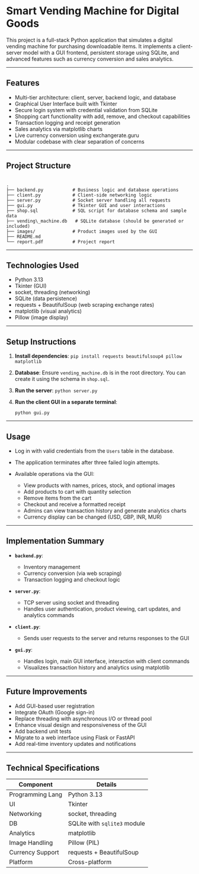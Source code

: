 # Smart Vending Machine for Digital Goods

This project is a full-stack Python application that simulates a digital vending machine for purchasing downloadable items. It implements a client-server model with a GUI frontend, persistent storage using SQLite, and advanced features such as currency conversion and sales analytics.

---

## Features

- Multi-tier architecture: client, server, backend logic, and database
- Graphical User Interface built with Tkinter
- Secure login system with credential validation from SQLite
- Shopping cart functionality with add, remove, and checkout capabilities
- Transaction logging and receipt generation
- Sales analytics via matplotlib charts
- Live currency conversion using exchangerate.guru
- Modular codebase with clear separation of concerns

---

## Project Structure

```

.
├── backend.py           # Business logic and database operations
├── client.py            # Client-side networking logic
├── server.py            # Socket server handling all requests
├── gui.py               # Tkinter GUI and user interactions
├── shop.sql             # SQL script for database schema and sample data
├── vending\_machine.db   # SQLite database (should be generated or included)
├── images/              # Product images used by the GUI
├── README.md
└── report.pdf           # Project report

````

---

## Technologies Used

- Python 3.13
- Tkinter (GUI)
- socket, threading (networking)
- SQLite (data persistence)
- requests + BeautifulSoup (web scraping exchange rates)
- matplotlib (visual analytics)
- Pillow (image display)

---

## Setup Instructions

1. **Install dependencies**:
   `pip install requests beautifulsoup4 pillow matplotlib`

2. **Database**:
   Ensure `vending_machine.db` is in the root directory. You can create it using the schema in `shop.sql`.

3. **Run the server**:
   `python server.py`

4. **Run the client GUI in a separate terminal**:

   `python gui.py`

---

## Usage

* Log in with valid credentials from the `Users` table in the database.
* The application terminates after three failed login attempts.
* Available operations via the GUI:

  * View products with names, prices, stock, and optional images
  * Add products to cart with quantity selection
  * Remove items from the cart
  * Checkout and receive a formatted receipt
  * Admins can view transaction history and generate analytics charts
  * Currency display can be changed (USD, GBP, INR, MUR)

---

## Implementation Summary

* **`backend.py`**:

  * Inventory management
  * Currency conversion (via web scraping)
  * Transaction logging and checkout logic

* **`server.py`**:

  * TCP server using socket and threading
  * Handles user authentication, product viewing, cart updates, and analytics commands

* **`client.py`**:

  * Sends user requests to the server and returns responses to the GUI

* **`gui.py`**:

  * Handles login, main GUI interface, interaction with client commands
  * Visualizes transaction history and analytics using matplotlib

---

## Future Improvements

* Add GUI-based user registration
* Integrate OAuth (Google sign-in)
* Replace threading with asynchronous I/O or thread pool
* Enhance visual design and responsiveness of the GUI
* Add backend unit tests
* Migrate to a web interface using Flask or FastAPI
* Add real-time inventory updates and notifications

---

## Technical Specifications

| Component        | Details                      |
| ---------------- | ---------------------------- |
| Programming Lang | Python 3.13                  |
| UI               | Tkinter                      |
| Networking       | socket, threading            |
| DB               | SQLite with `sqlite3` module |
| Analytics        | matplotlib                   |
| Image Handling   | Pillow (PIL)                 |
| Currency Support | requests + BeautifulSoup     |
| Platform         | Cross-platform               |


